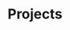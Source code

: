 ---
layout: page
title: Projects
nav: false
nav_order: 6
dropdown: true
children:
    - title: Human-in-the-Loop Policy Learning
      permalink: /pvp/
    - title: divider
    - title: Closed-loop Adversarial Training
      permalink: /cat/
---